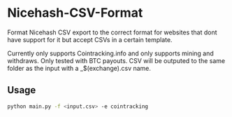 # Nicehash-CSV-Format

Format Nicehash CSV export to the correct format for websites that dont have support for it but accept CSVs in a certain template.

Currently only supports Cointracking.info and only supports mining and withdraws. Only tested with BTC payouts.
CSV will be outputed to the same folder as the input with a _$(exchange).csv name.

## Usage

```bash
python main.py -f <input.csv> -e cointracking
```
